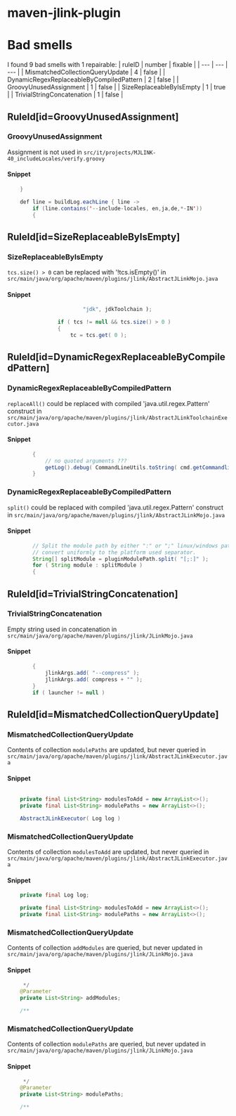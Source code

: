 # maven-jlink-plugin 
 
# Bad smells
I found 9 bad smells with 1 repairable:
| ruleID | number | fixable |
| --- | --- | --- |
| MismatchedCollectionQueryUpdate | 4 | false |
| DynamicRegexReplaceableByCompiledPattern | 2 | false |
| GroovyUnusedAssignment | 1 | false |
| SizeReplaceableByIsEmpty | 1 | true |
| TrivialStringConcatenation | 1 | false |
## RuleId[id=GroovyUnusedAssignment]
### GroovyUnusedAssignment
Assignment is not used
in `src/it/projects/MJLINK-40_includeLocales/verify.groovy`
#### Snippet
```java
    }

    def line = buildLog.eachLine { line ->
        if (line.contains('--include-locales, en,ja,de,*-IN'))
        {
```

## RuleId[id=SizeReplaceableByIsEmpty]
### SizeReplaceableByIsEmpty
`tcs.size() > 0` can be replaced with '!tcs.isEmpty()'
in `src/main/java/org/apache/maven/plugins/jlink/AbstractJLinkMojo.java`
#### Snippet
```java
                        "jdk", jdkToolchain );

                if ( tcs != null && tcs.size() > 0 )
                {
                    tc = tcs.get( 0 );
```

## RuleId[id=DynamicRegexReplaceableByCompiledPattern]
### DynamicRegexReplaceableByCompiledPattern
`replaceAll()` could be replaced with compiled 'java.util.regex.Pattern' construct
in `src/main/java/org/apache/maven/plugins/jlink/AbstractJLinkToolchainExecutor.java`
#### Snippet
```java
        {
            // no quoted arguments ???
            getLog().debug( CommandLineUtils.toString( cmd.getCommandline() ).replaceAll( "'", "" ) );
        }

```

### DynamicRegexReplaceableByCompiledPattern
`split()` could be replaced with compiled 'java.util.regex.Pattern' construct
in `src/main/java/org/apache/maven/plugins/jlink/AbstractJLinkMojo.java`
#### Snippet
```java
        // Split the module path by either ":" or ";" linux/windows path separator and
        // convert uniformly to the platform used separator.
        String[] splitModule = pluginModulePath.split( "[;:]" );
        for ( String module : splitModule )
        {
```

## RuleId[id=TrivialStringConcatenation]
### TrivialStringConcatenation
Empty string used in concatenation
in `src/main/java/org/apache/maven/plugins/jlink/JLinkMojo.java`
#### Snippet
```java
        {
            jlinkArgs.add( "--compress" );
            jlinkArgs.add( compress + "" );
        }
        if ( launcher != null )
```

## RuleId[id=MismatchedCollectionQueryUpdate]
### MismatchedCollectionQueryUpdate
Contents of collection `modulePaths` are updated, but never queried
in `src/main/java/org/apache/maven/plugins/jlink/AbstractJLinkExecutor.java`
#### Snippet
```java

    private final List<String> modulesToAdd = new ArrayList<>();
    private final List<String> modulePaths = new ArrayList<>();

    AbstractJLinkExecutor( Log log )
```

### MismatchedCollectionQueryUpdate
Contents of collection `modulesToAdd` are updated, but never queried
in `src/main/java/org/apache/maven/plugins/jlink/AbstractJLinkExecutor.java`
#### Snippet
```java
    private final Log log;

    private final List<String> modulesToAdd = new ArrayList<>();
    private final List<String> modulePaths = new ArrayList<>();

```

### MismatchedCollectionQueryUpdate
Contents of collection `addModules` are queried, but never updated
in `src/main/java/org/apache/maven/plugins/jlink/JLinkMojo.java`
#### Snippet
```java
     */
    @Parameter
    private List<String> addModules;

    /**
```

### MismatchedCollectionQueryUpdate
Contents of collection `modulePaths` are queried, but never updated
in `src/main/java/org/apache/maven/plugins/jlink/JLinkMojo.java`
#### Snippet
```java
     */
    @Parameter
    private List<String> modulePaths;

    /**
```

